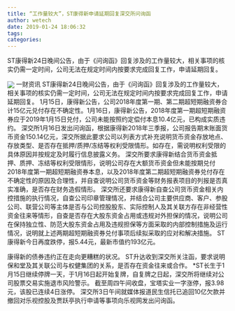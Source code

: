 ```yaml
---
title: “工作量较大”，ST康得新申请延期回复深交所问询函
author: wetech
date: 2019-01-24 18:06:32
tags: 
categories: 
---
```

ST康得新24日晚间公告，由于《问询函》回复涉及的工作量较大，相关事项的核实仍需一定时间，公司无法在规定时间内按要求完成回复工作，申请延期回复。
<!-- more -->
<img align="center" border="0" src="https://imgcdn.yicai.com/uppics/images/2019/01/83aa5f669df6980280410ba1f1f9dbff.jpg" />
一财资讯
ST康得新24日晚间公告，由于《问询函》回复涉及的工作量较大，相关事项的核实仍需一定时间，公司无法在规定时间内按要求完成回复工作，申请延期回复。
1月15日，康得新公告，公司2018年度第一期、第二期超短期融资券合计15亿元兑付存在不确定性。1月16日，康得新公告，2018年度第一期超短期融资券应于2019年1月15日兑付，公司未能按照约定偿付本息10.4亿元，已构成实质违约。
深交所1月16日发出问询函，根据康得新2018年三季报，公司报告期末账面货币资金150.14亿元，深交所据此要求公司以列表方式补充说明货币资金存放地点、存放类型、是否存在抵押/质押/冻结等权利受限情形。如存在，需说明权利受限的具体原因并按规定及时履行信息披露义务。
深交所要求康得新结合货币资金抵押、质押、冻结等权利受限情形，说明公司存在大额货币资金但未能按期兑付2018年度第一期超短期融资券本息，以及2018年度第二期超短期融资券兑付存在不确定性的原因及合理性，并自查说明公司货币资金等财务报表项目的列报是否真实准确，是否存在财务造假情形。
深交所还要求康得新自查公司货币资金相关内控措施的执行情况，自查公司印章管理情况，并结合公司主要供应商、客户、参股公司、联营公司等主体是否与公司控股股东、实际控制人及其关联方存在非经营性资金往来等情形，自查是否存在大股东资金占用或违规对外担保的情况，说明公司在保持独立性、防范大股东资金占用及违规担保等方面采取的内部控制措施及运行情况，说明就上述两期超短期融资券兑付事项后续拟采取的应对和解决措施。
ST康得新今日再度跌停，报5.44元，最新市值约193亿元。
 
 
康得新的债券违约正在走向更糟糕的状况。
ST升达收到深交所关注函，要求说明保和堂及其关联公司与权健集团的关系，是否存在资金往来或合作。
*ST长生于1月15日继续停牌一天，于1月16日起开始复牌，自复牌之日起，深交所将继续对公司股票交易实施退市风险警示。
截至周四午间收盘，宝塔实业一字涨停，报3.98元，该股已连续4日涨停。
深交所3日午间就媒体报道民生信托已追回10亿欠款并撤回对乐视控股及贾跃亭执行申请等事项向乐视网发出问询函。
